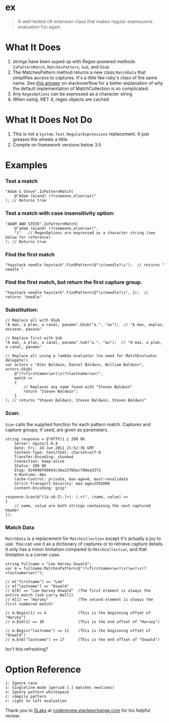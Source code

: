 # ex #

> A well-tested c# extension class that makes regular expressions evaluation fun again.

# What It Does #

1. strings have been suped up with Regex-powered methods `IsPatternMatch`, `MatchesPattern`, `Sub`, and `GSub`
2. The MatchesPattern method returns a new class `MatchData` that simplifies access to captures. It's a little like ruby's class of the same name. See [this answer][1] on stackoverflow for a better explanation of why the default implementation of MatchCollection is so complicated.
3. Any `RegexOptions` can be expressed as a character string
4. When using .NET 4, regex objects are cached

# What It Does Not Do #

1. This is not a `System.Text.RegularExpressions` replacement. It just greases the wheels a little.
2. Compile on framework versions below 3.5

# Examples #

### Test a match ###

    "Adam & Steve".IsPatternMatch(
        @"Adam (&|and) (?<someone_else>\w+)"
    ); // Returns true

### Test a match with case insensitivity option: ###

    "ADAM AND STEVE".IsPatternMatch(
        @"adam (&|and) (?<someone_else>\w+)",
        "i"   // RegexOptions are expressed as a character string (see below for reference)
    ); // Returns true

### Find the first match ###

    "haystack needle haystack".FindPattern(@"\s(needle)\s");  // returns " needle "

### Find the first match, but return the first capture group.

    "haystack needle haystack".FindPattern(@"\s(needle)\s", 1);  // returns "needle"

### Substitution: ###

    // Replace all with GSub
    "A man, a plan, a canal, panama".GSub("a.", "ax");  // "A max, axplax, axcaxax, paxaxa"

    // Replace first with Sub
    "A man, a plan, a canal, panama".Sub("a.", "ax");  // "A max, a plan, a canal, panama"

    // Replace all using a lambda evaluator (no need for MatchEvaluator delegate!)
    var actors = "Alec Baldwin, Daniel Baldwin, William Baldwin";
    actors.GSub(
        @"(?<firstname>\w+)\s(?<lastname>\w+)",
        match =>
        {
            // Replaces any name found with "Steven Baldwin"
            return "Steven Baldwin";
        }
    ); // returns "Steven Baldwin, Steven Baldwin, Steven Baldwin"

### Scan: ###

`Scan` calls the supplied function for each pattern match. Captures and capture groups, if used, are given as parameters.

    string response = @"HTTP/1.1 200 OK
        Server: nginx/1.0.4
        Date: Fri, 24 Jun 2011 21:52:36 GMT
        Content-Type: text/html; charset=utf-8
        Transfer-Encoding: chunked
        Connection: keep-alive
        Status: 200 OK
        Etag: 924990f60843c36a22f65ec789ea33f3
        X-Runtime: 8ms
        Cache-Control: private, max-age=0, must-revalidate
        Strict-Transport-Security: max-age=2592000
        Content-Encoding: gzip"
    
    response.Scan(@"([a-zA-Z\-]+): (.+)", (name, value) =>
    {
        // name, value are both strings containing the next captured header
    });

### Match Data ###

`MatchData` is a replacement for `MatchCollection` except it's actually a joy to use. You can use it as a dictionary of captures or to retrieve capture details. It only has a minor limitation compared to `MatchCollection`, and that limitation is a corner case.

    string fullname = "Lee Harvey Oswald";
    var m = fullname.MatchesPattern(@"(?<firstname>\w+)\s(\w+)\s(?<lastname>\w+)");

    // m["firstname"] == "Lee"
    // m["lastname"] == "Oswald"
    // m[0] == "Lee Harvey Oswald"  (The first element is always the entire match [ask Larry Wall])
    // m[1] == "Harvey"             (The second element is always the first numbered match)
    
    // m.Begin(1) == 4              (This is the beginning offset of "Harvey")
    // m.End(1) == 10               (This is the end offset of "Harvey")

    // m.Begin("lastname") == 11    (This is the beginning offset of "Oswald")
    // m.End("lastname") == 17      (This is the end offset of "Oswald")

Isn't this refreshing?

# Option Reference #

    i: Ignore case
    s: Singleline mode (period [.] matches newlines)
    x: Ignore pattern whitespace
    c: compile pattern
    r: right to left evaluation

Thank you to [SLaks][2] at [codereview.stackexchange.com][3] for his helpful review.

[1]: http://stackoverflow.com/questions/2250335/differences-among-net-capture-group-match/2251774#2251774
[2]: http://stackoverflow.com/users/34397/slaks
[3]: http://codereview.stackexchange.com

